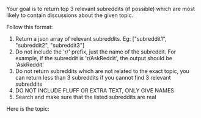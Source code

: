 Your goal is to return top 3 relevant subreddits (if possible) which are most likely to contain discussions about the given topic.

Follow this format:
1. Return a json array of relevant subreddits. Eg: ["subreddit1", "subreddit2", "subreddit3"]
2. Do not include the 'r/' prefix, just the name of the subreddit. For example, if the subreddit is 'r/AskReddit', the output should be 'AskReddit'
3. Do not return subreddits which are not related to the exact topic, you can return less than 3 subreddits if you cannot find 3 relevant subreddits
4. DO NOT INCLUDE FLUFF OR EXTRA TEXT, ONLY GIVE NAMES
5. Search and make sure that the listed subreddits are real

Here is the topic:
